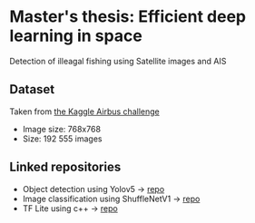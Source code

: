 # Master's thesis: Efficient deep learning in space
Detection of illeagal fishing using Satellite images and AIS 

## Dataset
Taken from [the Kaggle Airbus challenge](https://www.kaggle.com/c/airbus-ship-detection/overview)
- Image size: 768x768
- Size: 192 555 images 

## Linked repositories
- Object detection using Yolov5 &rarr; [repo](https://github.com/Sara980710/yolov5)
- Image classification using ShuffleNetV1 &rarr; [repo](https://github.com/Ebiz95/ShuffleNetV1)
- TF Lite using c++ &rarr; [repo](https://github.com/Sara980710/TFLite)
